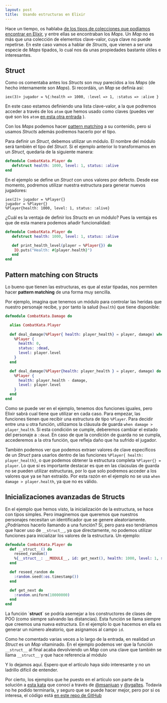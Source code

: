 ```yaml
---
layout: post
title:  Usando estructuras en Elixir
---
```


Hace un tiempo, os hablaba [de los tipos de colecciones que podíamos encontrar en Elixir](http://charlascylon.com/2016-03-21-tipos-colecciones-Elixir), y entre ellas se encontraban los *Maps*. Un *Map* no es más que una colección de elementos clave-valor, cuya clave no puede repetirse. En este caso vamos a hablar de *Structs*, que vienen a ser una especie de *Maps* tipados, lo cual nos da unas propiedades bastante útiles e interesantes.

## Struct

Como os comentaba antes los *Structs* son muy parecidos a los *Maps* (de hecho internamente son *Maps*). Si recordáis, un *Map* se definía así:

```
iex(3)> jugador = %{:health => 1000, :level => 1, :status => :alive }
```

En este caso estamos definiendo una lista clave-valor, a la que podremos acceder a través de los `atom` que hemos usado como claves (puedes ver qué son los `atom` [en esta otra entrada](http://charlascylon.com/2016-03-02-los-atoms-en-elixir) ).

Con los *Maps* podemos hacer [pattern matching](http://charlascylon.com/2016-02-24-Elixir-y-el-pattern-matching) a su contenido, pero si usamos *Structs* además podremos hacerlo por el tipo.

Para definir un *Struct*, debemos utilizar un módulo. El nombre del módulo será también el tipo del *Struct*. Si el ejemplo anterior lo transformamos en un *Struct*, quedaría de la siguiente manera:

```elixir
defmodule CombatKata.Player do
   defstruct health: 1000, level: 1, status: :alive  
end
```                                                                                           
En el ejemplo se define un *Struct* con unos valores por defecto. Desde ese momento, podremos utilizar nuestra estructura para generar nuevos jugadores:

```
iex(2)> jugador = %Player{}
jugador = %Player{}
%Player{health: 1000, level: 1, status: :alive}
```

¿Cuál es la ventaja de definir los *Structs* en un módulo? Pues la ventaja es que de esta manera podemos añadir funcionalidad:

```elixir
defmodule CombatKata.Player do
   defstruct health: 1000, level: 1, status: :alive

   def print_health_level(player = %Player{}) do
    IO.puts("Health: #{player.health}")
   end
end
```

## Pattern matching con Structs

Lo bueno que tienen las estructuras, es que al estar tipadas, nos permiten hacer **pattern matching** de una forma muy sencilla.

Por ejemplo, imagina que tenemos un módulo para controlar las heridas que nuestro personaje recibe, y por tanto la salud (`health`) que tiene disponible:

``` elixir
defmodule CombatKata.Damage do

  alias CombatKata.Player
 
  def deal_damage(%Player{ health: player_health} = player, damage) when damage > player_health do
    %Player {
      health: 0,
      status: :dead,
      level: player.level
    }
  end  

  def deal_damage(%Player{health: player_health } = player, damage) do
    %Player {
      health: player.health - damage,
      level: player.level     
    }
  end
end
```

Como se puede ver en el ejemplo, tenemos dos funciones iguales, pero Elixir sabrá cual tiene que utilizar en cada caso. Para empezar, las funciones tienen que recibir una estructura de tipo `%Player`. Para decidir entre una u otra función, utilizamos la cláusula  de guarda `when damage > player_health`. Si esta condición se cumple, deberemos cambiar el estado del personaje a `:dead`. En caso de que la condición de guarda no se cumpla, accederemos a la otra función, que refleja daño que ha sufrido el jugador.

También podemos ver que podemos extraer valores de clave específicos de un *Struct* para usarlos dentro de las funciones `%Player{ health: player_health}`, o que podemos obtener la estructura completa `%Player{} = player`. Lo que si es importante destacar es que en las claúsulas de guarda no se pueden utilizar estructuras, por lo que solo podremos acceder a los valores que ya se han extraído. Por esta razón en el ejemplo no se usa `when damage > player.health`, ya que no es válido.

## Inicializaciones avanzadas de Structs

En el ejemplo que hemos visto, la inicialización de la estructura, se hace con tipos simples. Pero imaginemos que queremos que nuestros personajes necesitan un identificador que se genere aleatoriamente. ¿Podríamos hacerlo llamando a una función? Sí, pero para eso tendríamos que hacer uso de `__struct__`, ya que directamente, no podemos utilizar funciones para inicializar los valores de la estructura. Un ejemplo:

```elixir
defmodule CombatKata.Player do
  def __struct__() do
    reseed_random()
    %{__struct__: __MODULE__, id: get_next(), health: 1000, level: 1, status: :alive}
  end

  def reseed_random do
    :random.seed(:os.timestamp())
  end

  def get_next do
    :random.uniform(10000000)
  end
end
```

La función ´__struct__´ se podría asemejar a los constructores de clases de POO (como siempre salvando las distancias). Esta función se llama siempre que creemos una nueva estructura. En el ejemplo lo que hacemos en ella es generar un número aleatorio, que asignamos al campo `id`.

Como he comentado varias veces a lo largo de la entrada, en realidad un *Struct* es un *Map* vitaminado. En el ejemplo podemos ver que la función `__struct__` al final acaba devolviendo un *Map* con una clave que también se llama `__struct__` y que hace referencia al módulo

Y lo dejamos aquí. Espero que el artículo haya sido interesante y no un ladrillo difícil de entender.

Por cierto, los ejemplos que he puesto en el artículo son parte de la solución a [esta kata](http://www.slideshare.net/DanielOjedaLoisel/rpg-combat-kata) que conocí a través de [@msanjuan](https://twitter.com/msanjuan) y [@vgaltes](https://twitter.com/vgaltes). Todavía no he podido terminarla, y seguro que se puede hacer mejor, pero por si os interesa, el código está [en este repo de GitHub](https://github.com/rubenfa/rpg_combat_kata)











